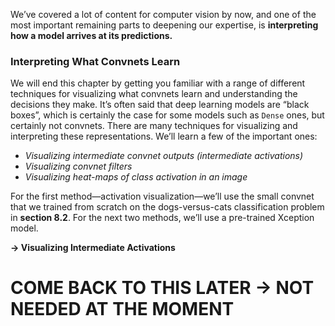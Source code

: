 We’ve covered a lot of content for computer vision by now, and one of the most important remaining parts to deepening our expertise, is **interpreting how a model arrives at its predictions.**

### Interpreting What Convnets Learn

We will end this chapter by getting you familiar with a range of different techniques for visualizing what convnets learn and understanding the decisions they make. It’s often said that deep learning models are “black boxes”, which is certainly the case for some models such as `Dense` ones, but certainly not convnets. There are many techniques for visualizing and interpreting these representations. We’ll learn a few of the important ones:

- _Visualizing intermediate convnet outputs (intermediate activations)_
- _Visualizing convnet filters_
- _Visualizing heat-maps of class activation in an image_

For the first method—activation visualization—we’ll use the small convnet that we trained from scratch on the dogs-versus-cats classification problem in **section 8.2**. For the next two methods, we’ll use a pre-trained Xception model.

  

**→ Visualizing Intermediate Activations**

# **COME BACK TO THIS LATER → NOT NEEDED AT THE MOMENT**